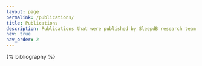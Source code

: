 ```yaml
---
layout: page
permalink: /publications/
title: Publications
description: Publications that were published by SleepdB research team. 
nav: true
nav_order: 2
---
```


<!-- _pages/publications.md -->
<div class="publications">

{% bibliography %}

</div>
